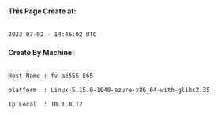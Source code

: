 
   
#### This Page Create at:

```bash

2023-07-02 - 14:46:02 UTC

```

#### Create By Machine:

```bash

Host Name : fv-az555-865

platform  : Linux-5.15.0-1040-azure-x86_64-with-glibc2.35

Ip Local  : 10.1.0.12

```

